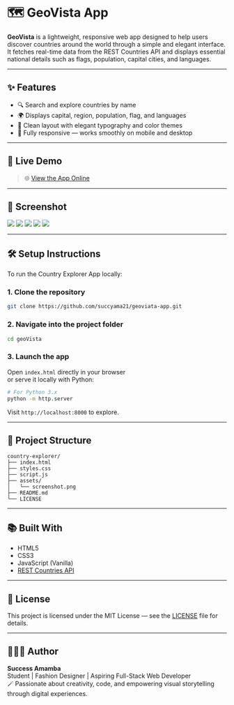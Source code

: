 # 🗺️ GeoVista App

**GeoVista** is a lightweight, responsive web app designed to help users discover countries around the world through a simple and elegant interface. It fetches real-time data from the REST Countries API and displays essential national details such as flags, population, capital cities, and languages.

---

## ✨ Features

- 🔍 Search and explore countries by name
- 🌍 Displays capital, region, population, flag, and languages
- 🧭 Clean layout with elegant typography and color themes
- 📱 Fully responsive — works smoothly on mobile and desktop

---

## 🚀 Live Demo

> 🌐 [View the App Online](https://github.com/succyama21)  

---

## 📸 Screenshot

<img src="(./GeoVista/IMG-20250628-WA0007.jpg)" > 
<img src="(./GeoVista/IMG-20250628-WA0008.jpg)">
<img src="(./GeoVista/IMG-20250628-WA0009.jpg)">
<img src="(./GeoVista/IMG-20250628-WA0010.jpg)">
<img src="(./GeoVista/IMG-20250628-WA0011.jpg)">

---

## 🛠️ Setup Instructions

To run the Country Explorer App locally:

### 1. Clone the repository
```bash
git clone https://github.com/succyama21/geoviata-app.git
```

### 2. Navigate into the project folder
```bash
cd geoVista
```

### 3. Launch the app
Open `index.html` directly in your browser  
or serve it locally with Python:

```bash
# For Python 3.x
python -m http.server
```

Visit `http://localhost:8000` to explore.

---

## 📁 Project Structure

```
country-explorer/
├── index.html
├── styles.css
├── script.js
├── assets/
│   └── screenshot.png
├── README.md
└── LICENSE
```

---

## 📚 Built With

- HTML5
- CSS3
- JavaScript (Vanilla)
- [REST Countries API](https://restcountries.com/)

---

## 📄 License

This project is licensed under the MIT License — see the [LICENSE](LICENSE) file for details.

---

## 👩🏽‍💻 Author

**Success Amamba**  
Student | Fashion Designer | Aspiring Full-Stack Web Developer  
🪄 Passionate about creativity, code, and empowering visual storytelling through digital experiences.
